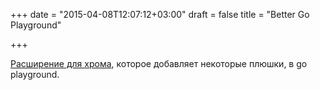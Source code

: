 +++
date = "2015-04-08T12:07:12+03:00"
draft = false
title = "Better Go Playground"

+++

<p><a href="https://chrome.google.com/webstore/detail/better-go-playground/odfhkelcmblecfdnboahphiafolojmpl">Расширение для хрома</a>, которое добавляет некоторые плюшки, в go playground.</p>


